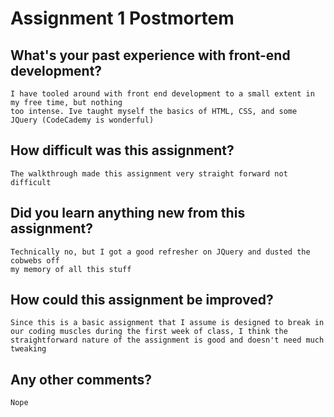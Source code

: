 # Assignment 1 Postmortem

## What's your past experience with front-end development?
	I have tooled around with front end development to a small extent in my free time, but nothing 
	too intense. Ive taught myself the basics of HTML, CSS, and some JQuery (CodeCademy is wonderful)


## How difficult was this assignment?
	The walkthrough made this assignment very straight forward not difficult


## Did you learn anything new from this assignment?
	Technically no, but I got a good refresher on JQuery and dusted the cobwebs off 
	my memory of all this stuff


## How could this assignment be improved?
	Since this is a basic assignment that I assume is designed to break in our coding muscles during the first week of class, I think the straightforward nature of the assignment is good and doesn't need much tweaking


## Any other comments?
	Nope